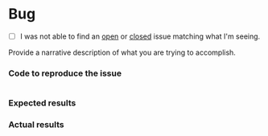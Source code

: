 # Bug
 - [ ] I was not able to find an [open](https://github.com/finalgene/docker-hub-github-release/issues?q=is%3Aopen) or [closed](https://github.com/finalgene/docker-hub-github-release/issues?q=is%3Aclosed) issue matching what I'm seeing.

Provide a narrative description of what you are trying to accomplish.

### Code to reproduce the issue

<!-- Please provide the minimum code necessary to recreate the issue -->

```php
```

### Expected results

<!-- What do you think should have happened? -->

### Actual results

<!-- What did you actually observe? -->
